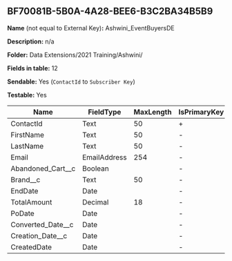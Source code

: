 ## BF70081B-5B0A-4A28-BEE6-B3C2BA34B5B9

**Name** (not equal to External Key)**:** Ashwini_EventBuyersDE

**Description:** n/a

**Folder:** Data Extensions/2021 Training/Ashwini/

**Fields in table:** 12

**Sendable:** Yes (`ContactId` to `Subscriber Key`)

**Testable:** Yes

| Name | FieldType | MaxLength | IsPrimaryKey | IsNullable | DefaultValue |
| --- | --- | --- | --- | --- | --- |
| ContactId | Text | 50 | + | - |  |
| FirstName | Text | 50 | - | + |  |
| LastName | Text | 50 | - | + |  |
| Email | EmailAddress | 254 | - | - |  |
| Abandoned_Cart__c | Boolean |  | - | + |  |
| Brand__c | Text | 50 | - | + |  |
| EndDate | Date |  | - | + |  |
| TotalAmount | Decimal | 18 | - | + |  |
| PoDate | Date |  | - | + |  |
| Converted_Date__c | Date |  | - | + |  |
| Creation_Date__c | Date |  | - | + |  |
| CreatedDate | Date |  | - | + |  |
